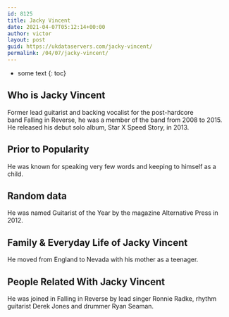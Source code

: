 ```yaml
---
id: 8125
title: Jacky Vincent
date: 2021-04-07T05:12:14+00:00
author: victor
layout: post
guid: https://ukdataservers.com/jacky-vincent/
permalink: /04/07/jacky-vincent/
---
```


* some text
{: toc}


## Who is Jacky Vincent



Former lead guitarist and backing vocalist for the post-hardcore band Falling in Reverse, he was a member of the band from 2008 to 2015. He released his debut solo album, Star X Speed Story, in 2013.

                
                
                
## Prior to Popularity



He was known for speaking very few words and keeping to himself as a child.

                
                
                
## Random data



He was named Guitarist of the Year by the magazine Alternative Press in 2012.

                
                
                
## Family & Everyday Life of Jacky Vincent



He moved from England to Nevada with his mother as a teenager.

                
                
                
## People Related With Jacky Vincent



He was joined in Falling in Reverse by lead singer Ronnie Radke, rhythm guitarist Derek Jones and drummer Ryan Seaman.

                
              
            
          
          
          